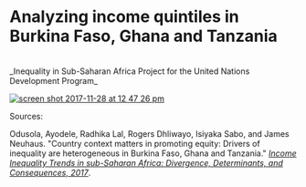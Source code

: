 # Analyzing income quintiles in Burkina Faso, Ghana and Tanzania

</br>
_Inequality in Sub-Saharan Africa Project for the United Nations Development Program_

[![screen shot 2017-11-28 at 12 47 26 pm](https://user-images.githubusercontent.com/15457713/33449382-95709bbe-d5d6-11e7-953e-412234a60c7a.png)](https://ryezzz.github.io/ms1/)

Sources:

Odusola, Ayodele, Radhika Lal, Rogers Dhliwayo, Isiyaka Sabo, and James Neuhaus. "Country context matters in promoting equity: Drivers of inequality are heterogeneous in Burkina Faso, Ghana and Tanzania." [_Income Inequality Trends in sub-Saharan Africa: Divergence, Determinants, and Consequences, 2017_](www.africa.undp.org/content/dam/rba/docs/Reports/undp-rba_Income%20Inequality%20in%20SSA_Chapter%2014.pdf).
